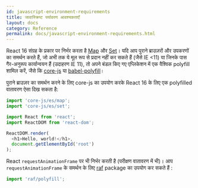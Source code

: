 ```yaml
---
id: javascript-environment-requirements
title: जावास्क्रिप्ट पर्यावरण आवश्यकताएँ
layout: docs
category: Reference
permalink: docs/javascript-environment-requirements.html
---
```


React 16 संग्रह के प्रकार पर निर्भर करता है [Map](https://developer.mozilla.org/en-US/docs/Web/JavaScript/Reference/Global_Objects/Map) और [Set](https://developer.mozilla.org/en-US/docs/Web/JavaScript/Reference/Global_Objects/Set)। यदि आप पुराने ब्राउज़रों और उपकरणों का समर्थन करते हैं, जो अभी तक ये मूल रूप से प्रदान नहीं कर सकते हैं (जैसे IE <11) या जिनके पास गैर-अनुरूप कार्यान्वयन हैं (उदाहरण IE 11), तो अपने बंडल किए गए एप्लिकेशन में एक वैश्विक polyfill शामिल करें, जैसे कि [core-js](https://github.com/zloirock/core-js) या [babel-polyfill](https://babeljs.io/docs/usage/polyfill/)।

पुराने ब्राउज़र का समर्थन करने के लिए core-js का उपयोग करके React 16 के लिए एक polyfilled वातावरण ऐसा दिख सकता है:

```js
import 'core-js/es/map';
import 'core-js/es/set';

import React from 'react';
import ReactDOM from 'react-dom';

ReactDOM.render(
  <h1>Hello, world!</h1>,
  document.getElementById('root')
);
```

React `requestAnimationFrame` पर भी निर्भर करती है (परीक्षण वातावरण में भी)।
आप `requestAnimationFrame` के समर्थन के लिए [raf](https://www.npmjs.com/package/raf) package का उपयोग कर सकते हैं :  

```js
import 'raf/polyfill';
```
